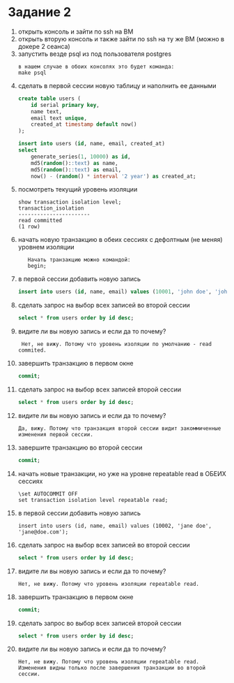 # Задание 2

1. открыть консоль и зайти по ssh на ВМ
2. открыть вторую консоль и также зайти по ssh на ту же ВМ (можно в докере 2 сеанса)
3. запустить везде psql из под пользователя postgres 
   ```
   в нашем случае в обоих консолях это будет команда:
   make psql
   ```
4. сделать в первой сессии новую таблицу и наполнить ее данными
   ```sql
   create table users (
       id serial primary key, 
       name text,
       email text unique,
       created_at timestamp default now()
   );
   
   insert into users (id, name, email, created_at)
   select
       generate_series(1, 10000) as id,
       md5(random()::text) as name,
       md5(random()::text) as email,
       now() - (random() * interval '2 year') as created_at;
   ```
5. посмотреть текущий уровень изоляции
   ```
   show transaction isolation level;
   transaction_isolation 
   -----------------------
   read committed
   (1 row)
   ```
6. начать новую транзакцию в обеих сессиях с дефолтным (не меняя) уровнем
   изоляции
   ```
      Начать транзакцию можно командой:
      begin;
   ```
7. в первой сессии добавить новую запись
   ```sql
   insert into users (id, name, email) values (10001, 'john doe', 'john@doe.com');
   ```
8. сделать запрос на выбор всех записей во второй сессии
   ```sql
   select * from users order by id desc;
   ```
9. видите ли вы новую запись и если да то почему?
   ```
    Нет, не вижу. Потому что уровень изоляции по умолчанию - read commited.
   ```
10. завершить транзакцию в первом окне
    ```sql
    commit;
    ```
11. сделать запрос на выбор всех записей второй сессии
    ```sql
    select * from users order by id desc;
    ```
12. видите ли вы новую запись и если да то почему?
    ```
    Да, вижу. Потому что транзакция второй сессии видит закоммиченные изменения первой сессии.
    ```
13. завершите транзакцию во второй сессии
    ```sql
    commit;
    ```
14. начать новые транзакции, но уже на уровне repeatable read в ОБЕИХ сессиях
    ```
    \set AUTOCOMMIT OFF
    set transaction isolation level repeatable read;
    ```
15. в первой сессии добавить новую запись
    ```
    insert into users (id, name, email) values (10002, 'jane doe', 'jane@doe.com');
    ```
16. сделать запрос на выбор всех записей во второй сессии
    ```sql
    select * from users order by id desc;
    ```
17. видите ли вы новую запись и если да то почему?
    ```
    Нет, не вижу. Потому что уровень изоляции repeatable read.
    ```
18. завершить транзакцию в первом окне
    ```sql
    commit;
    ```
19. сделать запрос во выбор всех записей второй сессии
    ```sql
    select * from users order by id desc;
    ```
20. видите ли вы новую запись и если да то почему?
    ```
    Нет, не вижу. Потому что уровень изоляции repeatable read. 
    Изменения видны только после завершения транзакции во второй сессии.
    ```